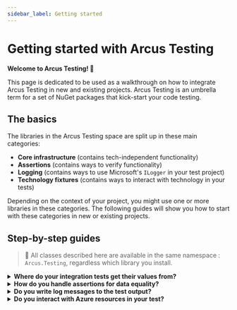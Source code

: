 ```yaml
---
sidebar_label: Getting started
---
```


# Getting started with Arcus Testing
**Welcome to Arcus Testing! 🎉**

This page is dedicated to be used as a walkthrough on how to integrate Arcus Testing in new and existing projects.
Arcus Testing is an umbrella term for a set of NuGet packages that kick-start your code testing. 

## The basics
The libraries in the Arcus Testing space are split up in these main categories:
- **Core infrastructure** (contains tech-independent functionality)
- **Assertions** (contains ways to verify functionality)
- **Logging** (contains ways to use Microsoft's `ILogger` in your test project)
- **Technology fixtures** (contains ways to interact with technology in your tests)

Depending on the context of your project, you might use one or more libraries in these categories.
The following guides will show you how to start with these categories in new or existing projects.

## Step-by-step guides
> 🎉 All classes described here are available in the same namespace : `Arcus.Testing`, regardless which library you install.


<details>
  <summary><strong>Where do your integration tests get their values from?</strong></summary>

  Usually, integration tests projects need to have configuration values: HTTP endpoints of deployed applications, access keys to authenticate to a deployed service... In your project, these values might come in from environment variables, `appsettings.json` files, or other places.

  ⚡ Arcus Testing provides a `TestConfig` class that implements Microsoft's `IConfiguration`. This class already has the `appsettings.json` and optional (local) `appsetting.local.json` files embedded upon creation. Meaning that you don't have to re-create this in each test project.

  1. Install the `Arcus.Testing.Core` NuGet package;
  2. Locate the place where your tests retrieve their values;
  3. Use the `var config = TestConfig.Create()` to create a default instance;
  4. Use the common `config["Your:Config:Key]` syntax to retrieve your value.
  
  > 🔗 See [the dedicated feature documentation](./03-Features/01-core.md) for more information on this `Arcus.Testing.Core` package and what other common test operations you repeatably use, like polling, reading local files, etc.

</details>

<details>
  <summary><strong>How do you handle assertions for data equality?</strong></summary>
  
  Integration tests usually use content types like XML, JSON or CSV to pass data between systems. When asserting on whether the system used or transformed the data correctly, you have to do an 'equal' check on that data. The problem arises when elements are in a different order, have different casing or contain values that you don't care about, but are there anyway.

  ⚡ Arcus Testing provides several `Assert[Xml/Json/Csv].Equal` classes to make this equalization check easier for you. Fully customizable with options to ignore elements, node order, and each time with a clear assertion failure message (including line number and element names) on what part is considered 'not equal'.

  1. Install the `Arcus.Testing.Assert` NuGet package;
  2. Locate the places where you do an equalization check;
  3. Load both the expected and actual contents as `string` (or `JsonNode`, `XmlDocument`...);
  4. Use the `Assert[Xml/Json/Csv].Equal` method to check for equality.

  > 🔗 See [the dedicated feature documentation](./03-Features/02-assertion.mdx) for more information on this `Arcus.Testing.Assert` package and what other equalization and failure reporting options you can use.
</details>


<details>
  <summary><strong>Do you write log messages to the test output?</strong></summary>
  
  The test output is usually the first place you look when a test fails. Either the testing framework has written the exception message to the output, and assertion method has collected some failure message, or you have written some necessary context to understand (without debugging) why a test failed.

  Testing frameworks all have their different ways of writing log messages to the test output, which means that each piece of test code that interacts with these test framework-specifics, is more tightly coupled to that framework.

  ⚡ Arcus Testing provides a way to use Microsoft's `ILogger` infrastructure in your tests instead of relying on test framework specifics. This way, you are free to write framework-independent test infrastructure.
It also helps with passing arguments to implementation code that relies on `ILogger`.

  1. Install the `Arcus.Testing.Logging.[Xunit/NUnit/MSTest]` package, according to your test framework;
  2. Locate the places where you pass an `ILogger` or use the test framework-dependent logger.
  3. Create an `new Xunit/NUnit/MSTestTestLogger(...)` instance that takes in the framework dependent logger.
  4. Now, use the `ILogger`-implemented test logger instead.

  > 🔗 See [the dedicated feature documentation](./03-Features/03-logging.mdx) for more information on these `Arcus.Testing.Logging.[Xunit/NUnit/MSTest]` packages.
</details>

<details>
  <summary><strong>Do you interact with Azure resources in your test?</strong></summary>
  
  Integration-like tests (meaning: tests that interact with resources outside the code environment), often need additional test infrastructure to interact with those resources in a test-friendly way. If a resource store a state, you might want to clear the state at the end of the test, for example.

  ⚡ Arcus Testing provides several Azure technology-specific packages that helps with this interaction. If your system is interacting with Azure Blob storage, you can use the `TemporaryBlobContainer` in the `Arcus.Testing.Storage.Blob` package, which clears up any lingering state before/after the actual test.

  In the same fashion, Arcus Testing has packages for all sorts of Azure technologies, each time with the test-usability in mind.

  > 🔗 See the following dedicated feature documentation pages for more information on interacting with your technology in your test:
  > * [Storage Account](./03-Features/04-Technology/04-Storage/01-storage-account.mdx)
  > * [Data Factory](./03-Features/04-Technology/06-Integration/01-data-factory.mdx)
  > * See the sidebar for more technologies.
</details>